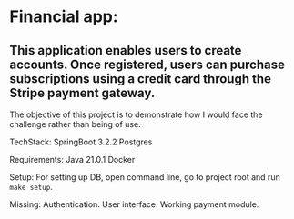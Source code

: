 # Financial app: 
## This application enables users to create accounts. Once registered, users can purchase subscriptions using a credit card through the Stripe payment gateway.
The objective of this project is to demonstrate how I would face the challenge rather than being of use.

TechStack:
SpringBoot 3.2.2
Postgres

Requirements:
Java 21.0.1
Docker

Setup:
For setting up DB, open command line, go to project root and run `make setup`.

Missing:
Authentication.
User interface.
Working payment module.
